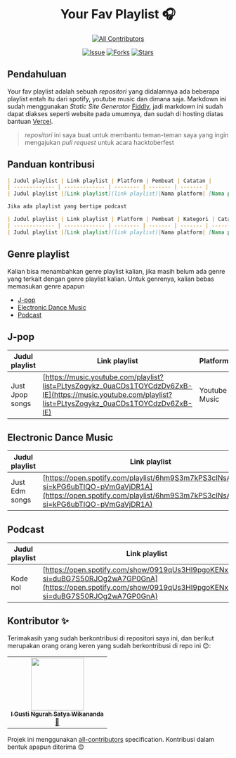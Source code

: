 <div align="center">

# Your Fav Playlist 🎧

<!-- ALL-CONTRIBUTORS-BADGE:START - Do not remove or modify this section -->
[![All Contributors](https://img.shields.io/badge/all_contributors-1-orange.svg?style=flat-square)](#contributors-)
<!-- ALL-CONTRIBUTORS-BADGE:END -->

[![Issue](https://img.shields.io/github/issues/satyawikananda/your-fav-playlist)](https://img.shields.io/github/issues/satyawikananda/your-fav-playlist)
[![Forks](https://img.shields.io/github/forks/satyawikananda/your-fav-playlist)](https://img.shields.io/github/forks/satyawikananda/your-fav-playlist)
[![Stars](https://img.shields.io/github/stars/satyawikananda/your-fav-playlist)](https://img.shields.io/github/stars/satyawikananda/your-fav-playlist)

</div>

## Pendahuluan

Your fav playlist adalah sebuah _repositori_ yang didalamnya ada beberapa playlist entah itu dari spotify, youtube music dan dimana saja. Markdown ini sudah menggunakan _Static Site Generator_ [Fiddly](https://fiddly.netlify.app/), jadi markdown ini sudah dapat diakses seperti website pada umumnya, dan sudah di hosting diatas bantuan [Vercel](https://vercel.com).

> _repositori_ ini saya buat untuk membantu teman-teman saya yang ingin mengajukan _pull request_ untuk acara hacktoberfest

## Panduan kontribusi

```markdown
| Judul playlist | Link playlist | Platform | Pembuat | Catatan | 
| ------------- | ------------- | -------- | ------- | ------- |
| Judul playlist |[Link playlist](link playlist)|Nama platform| [Nama pembuat playlist](url akun github mu), jika tidak ada akun github, bisa dikosongkan | Jika ada catatan silahkan diisi, kalau tidak bisa, isi dengan (-) |

Jika ada playlist yang bertipe podcast

| Judul playlist | Link playlist | Platform | Pembuat | Kategori | Catatan | 
| ------------- | ------------- | -------- | ------- | ------- | --------- |
| Judul playlist |[Link playlist](link playlist)|Nama platform| [Nama pembuat playlist](url akun github mu), jika tidak ada akun github, bisa dikosongkan | Kategori dari playlist podcast tersebut | Jika ada catatan silahkan diisi, kalau tidak, bisa isi dengan (-) |

```

## Genre playlist

Kalian bisa menambahkan genre playlist kalian, jika masih belum ada genre yang terkait dengan genre playlist kalian. Untuk genrenya, kalian bebas memasukan genre apapun

- [J-pop](#j-pop)
- [Electronic Dance Music](#electronic-dance-music)
- [Podcast](#podcast)

## J-pop

| Judul playlist | Link playlist | Platform | Pembuat | Catatan | 
| ------------- | ------------- | -------- | ------- | ------- |
| Just Jpop songs |[https://music.youtube.com/playlist?list=PLtysZogykz_0uaCDs1TOYCdzDv6ZxB-lE](https://music.youtube.com/playlist?list=PLtysZogykz_0uaCDs1TOYCdzDv6ZxB-lE)|Youtube Music| [Satya Wikananda](https://github.com/satyawikananda) | - |

## Electronic Dance Music

| Judul playlist | Link playlist | Platform | Pembuat | Catatan |
| ------------- | ------------- | -------- | ------- | ------- |
| Just Edm songs |[https://open.spotify.com/playlist/6hm9S3m7kPS3cINsADLvWv?si=kPG6ubTIQO-pVmGaVjDR1A](https://open.spotify.com/playlist/6hm9S3m7kPS3cINsADLvWv?si=kPG6ubTIQO-pVmGaVjDR1A)|Spotify| [Satya Wikananda](https://github.com/satyawikananda) | - |

## Podcast

| Judul playlist | Link playlist | Platform | Pembuat | Kategori | Catatan | 
| ------------- | ------------- | -------- | ------- | ------- | --------- |
| Kode nol |[https://open.spotify.com/show/0919qUs3HI9pgoKENxC5VY?si=duBG7S50RJOg2wA7GP0GnA](https://open.spotify.com/show/0919qUs3HI9pgoKENxC5VY?si=duBG7S50RJOg2wA7GP0GnA)|Spotify| Deep tech foundation | Teknologi | - |

## Kontributor ✨

Terimakasih yang sudah berkontribusi di repositori saya ini, dan berikut merupakan orang orang keren yang sudah berkontribusi di repo ini 😊:

<!-- ALL-CONTRIBUTORS-LIST:START - Do not remove or modify this section -->
<!-- prettier-ignore-start -->
<!-- markdownlint-disable -->
<table>
  <tr>
    <td align="center"><a href="https://satyawikananda.tech"><img src="https://avatars1.githubusercontent.com/u/33148052?v=4" width="120px;" alt=""/><br /><sub><b>I Gusti Ngurah Satya Wikananda</b></sub></a><br /><a href="#maintenance-satyawikananda" title="Maintenance">🚧</a></td>
  </tr>
</table>

<!-- markdownlint-enable -->
<!-- prettier-ignore-end -->
<!-- ALL-CONTRIBUTORS-LIST:END -->

Projek ini menggunakan [all-contributors](https://github.com/all-contributors/all-contributors) specification. Kontribusi dalam bentuk apapun diterima 😊
